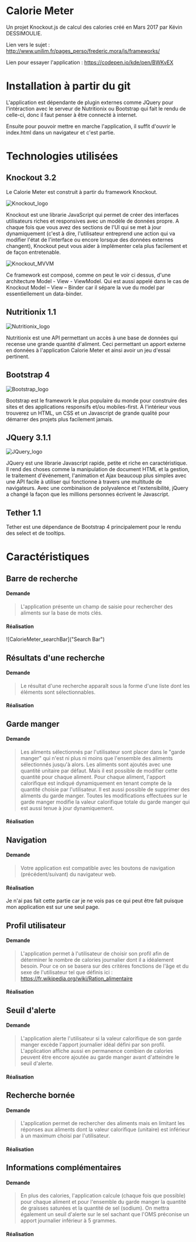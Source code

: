 Calorie Meter
===============================

Un projet Knockout.js de calcul des calories créé en Mars 2017 par Kévin DESSIMOULIE.

Lien vers le sujet : http://www.unilim.fr/pages_perso/frederic.mora/js/frameworks/

Lien pour essayer l'application :
https://codepen.io/kde/pen/BWKvEX

Installation à partir du git
===============================

L'application est dépendante de plugin externes comme JQuery pour l'intéraction avec le serveur de Nutritionix ou Bootstrap qui fait le rendu de celle-ci, donc il faut penser à être connecté à internet.

Ensuite pour pouvoir mettre en marche l'application, il suffit d'ouvrir le index.html dans un navigateur et c'est partie.

Technologies utilisées
===============================

Knockout 3.2
-------------------------------

Le Calorie Meter est construit à partir du framework Knockout.

![Knockout_logo](https://lh6.googleusercontent.com/h31RtQCIjABL53hOzdebY-CWvc0sJx613sI8PFjF_1dRTh6mQJ031MlBdT-10e1-lFgDNutdNiauGlE0fHIfZp1YZuhBWFQBypk9omaAkJ8qiwts6UkzAd3PQVTEqSBQz5_BaRYR "Knockout logo")

Knockout est une librarie JavaScript qui permet de créer des interfaces utilisateurs riches et responsives avec un modèle de données propre. A chaque fois que vous avez des sections de l'UI qui se met à jour dynamiquement (c'est à dire, l'utilisateur entreprend une action qui va modifier l'état de l'interface ou encore lorsque des données externes changent), Knockout peut vous aider à implémenter cela plus facilement et de façon entretenable.

![Knockout_MVVM](http://dbottiau.azurewebsites.net/content/images/2014/Sep/MVVM-1-.jpg "Knockout MVVM")

Ce framework est composé, comme on peut le voir ci dessus, d'une architecture Model - View - ViewModel. Qui est aussi appelé dans le cas de Knockout Model – View – Binder car il sépare la vue du model par essentiellement un data-binder.

Nutritionix 1.1
-------------------------------

![Nutritionix_logo](https://res.cloudinary.com/crunchbase-production/image/upload/v1397184951/518e8f4e0be1087b30f87c4b55378b54.png "Nutritionix logo")

Nutritionix est une API permettant un accès à une base de données qui recense une grande quantité d'aliment. Ceci permettant un apport externe en données à l'application Calorie Meter et ainsi avoir un jeu d'essai pertinent.

Bootstrap 4
-------------------------------

![Bootstrap_logo](https://speckycdn-sdm.netdna-ssl.com/wp-content/uploads/2016/01/monthly-freebies-january-2016-02.png "Bootstrap logo")

Bootstrap est le framework le plus populaire du monde pour construire des sites et des applications responsifs et/ou mobiles-first. À l'intérieur vous trouverez un HTML, un CSS et un Javascript de grande qualité pour démarrer des projets plus facilement jamais.

JQuery 3.1.1
-------------------------------

![JQuery_logo](https://upload.wikimedia.org/wikipedia/en/thumb/9/9e/JQuery_logo.svg/1280px-JQuery_logo.svg.png "JQuery logo")

JQuery est une librarie Javascript rapide, petite et riche en caractéristique. Il rend des choses comme la manipulation de document HTML et la gestion, le traitement d'événement, l'animation et Ajax beaucoup plus simples avec une API facile à utiliser qui fonctionne à travers une multitude de navigateurs. Avec une combinaison de polyvalence et l'extensibilité, jQuery a changé la façon que les millions personnes écrivent le Javascript.

Tether 1.1
-------------------------------

Tether est une dépendance de Bootstrap 4 principalement pour le rendu des select et de tooltips.

Caractéristiques
===============================

Barre de recherche
-------------------------------

#### Demande

> L'application présente un champ de saisie pour rechercher des aliments sur la base de mots clés.

#### Réalisation

![CalorieMeter_searchBar]("Search Bar")

Résultats d'une recherche
-------------------------------

#### Demande

> Le résultat d'une recherche apparaît sous la forme d'une liste dont les éléments sont sélectionnables.

#### Réalisation

Garde manger
-------------------------------

#### Demande

> Les aliments sélectionnés par l'utilisateur sont placer dans le "garde manger" qui n'est ni plus ni moins que l'ensemble des aliments sélectionnés jusqu'à alors. Les aliments sont ajoutés avec une quantité unitaire par défaut. Mais il est possible de modifier cette quantité pour chaque aliment. Pour chaque aliment, l'apport calorifique est indiqué dynamiquement en tenant compte de la quantité choisie par l'utilisateur. Il est aussi possible de supprimer des aliments du garde manger. Toutes les modifications effectuées sur le garde manger modifie la valeur calorifique totale du garde manger qui est aussi tenue à jour dynamiquement.

#### Réalisation

Navigation
-------------------------------

#### Demande

> Votre application est compatible avec les boutons de navigation (précédent/suivant) du navigateur web.

#### Réalisation

Je n'ai pas fait cette partie car je ne vois pas ce qui peut être fait puisque mon application est sur une seul page.

Profil utilisateur
-------------------------------

#### Demande

> L'application permet à l'utilisateur de choisir son profil afin de déterminer le nombre de calories journalier dont il a idéalement besoin. Pour ce on se basera sur des critères fonctions de l'âge et du sexe de l'utilisateur tel que définis ici : https://fr.wikipedia.org/wiki/Ration_alimentaire

#### Réalisation

Seuil d'alerte
-------------------------------

#### Demande

> L'application alerte l'utilisateur si la valeur calorifique de son garde manger excède l'apport journalier idéal défini par son profil. L'application affiche aussi en permanence combien de calories peuvent être encore ajoutée au garde manger avant d'atteindre le seuil d'alerte.

#### Réalisation

Recherche bornée
-------------------------------

#### Demande

> L'application permet de rechercher des aliments mais en limitant les réponses aux aliments dont la valeur calorifique (unitaire) est inférieur à un maximum choisi par l'utilisateur.

#### Réalisation

Informations complémentaires
-------------------------------

#### Demande

> En plus des calories, l'application calcule (chaque fois que possible) pour chaque aliment et pour l'ensemble du garde manger la quantité de graisses saturées et la quantité de sel (sodium). On mettra également un seuil d'alerte sur le sel sachant que l'OMS préconise un apport journalier inférieur à 5 grammes.

#### Réalisation
